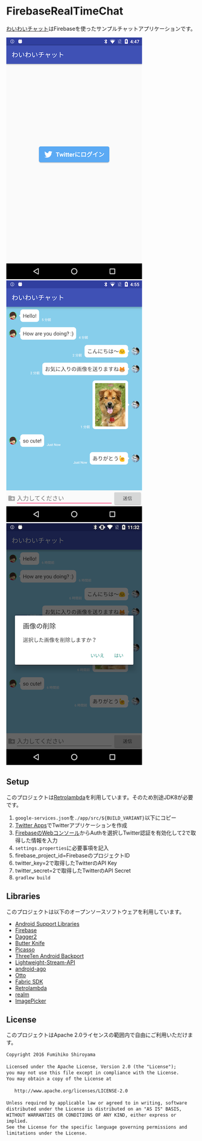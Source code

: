 # FirebaseRealTimeChat

[わいわいチャット](https://play.google.com/store/apps/details?id=us.shiroyama.android.firebaserealtimechat)はFirebaseを使ったサンプルチャットアプリケーションです。

![](readme_img/app01.png)
![](readme_img/app02.png)
![](readme_img/app03.png)

## Setup

このプロジェクトは[Retrolambda](https://github.com/orfjackal/retrolambda)を利用しています。そのため別途JDK8が必要です。

1. `google-services.json`を`./app/src/${BUILD_VARIANT}`以下にコピー
2. [Twitter Apps](https://apps.twitter.com/)でTwitterアプリケーションを作成
3. [FirebaseのWebコンソール](https://console.firebase.google.com)からAuthを選択しTwitter認証を有効化して2で取得した情報を入力
4. `settings.properties`に必要事項を記入
  1. firebase_project_id=FirebaseのプロジェクトID
  2. twitter_key=2で取得したTwitterのAPI Key
  3. twitter_secret=2で取得したTwitterのAPI Secret
5. `gradlew build`

## Libraries

このプロジェクトは以下のオープンソースソフトウェアを利用しています。

* [Android Support Libraries](https://developer.android.com/topic/libraries/support-library/index.html)
* [Firebase](https://firebase.google.com/terms/?hl=ja)
* [Dagger2](http://google.github.io/dagger/)
* [Butter Knife](https://github.com/JakeWharton/butterknife)
* [Picasso](https://github.com/square/picasso)
* [ThreeTen Android Backport](https://github.com/JakeWharton/ThreeTenABP)
* [Lightweight-Stream-API](https://github.com/aNNiMON/Lightweight-Stream-API)
* [android-ago](https://github.com/curioustechizen/android-ago)
* [Otto](https://github.com/square/otto)
* [Fabric SDK](https://get.fabric.io/)
* [Retrolambda](https://github.com/orfjackal/retrolambda)
* [realm](https://github.com/realm/realm-java/)
* [ImagePicker](https://github.com/nguyenhoanglam/ImagePicker)

## License

このプロジェクトはApache 2.0ライセンスの範囲内で自由にご利用いただけます。

```
Copyright 2016 Fumihiko Shiroyama

Licensed under the Apache License, Version 2.0 (the "License");
you may not use this file except in compliance with the License.
You may obtain a copy of the License at

   http://www.apache.org/licenses/LICENSE-2.0

Unless required by applicable law or agreed to in writing, software
distributed under the License is distributed on an "AS IS" BASIS,
WITHOUT WARRANTIES OR CONDITIONS OF ANY KIND, either express or implied.
See the License for the specific language governing permissions and
limitations under the License.
```
